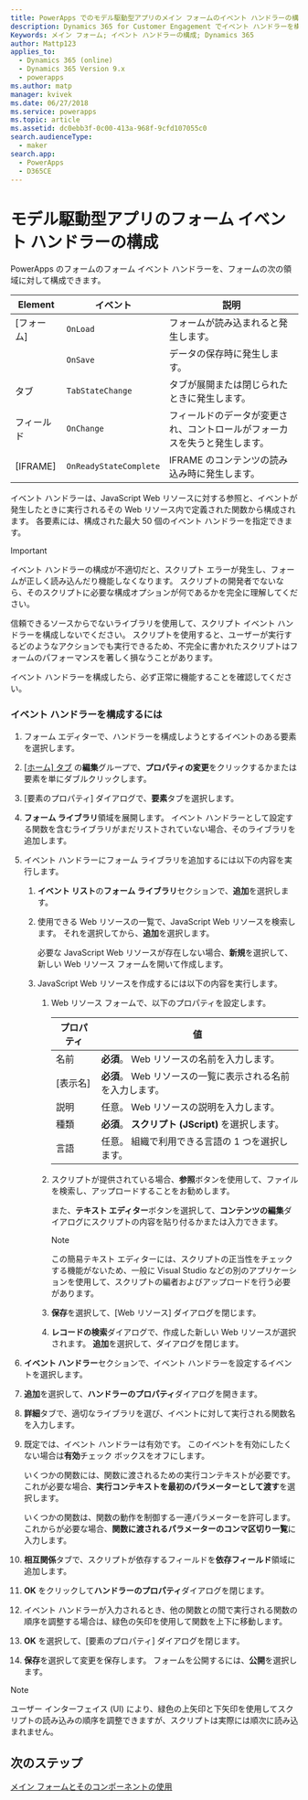 ```yaml
---
title: PowerApps でのモデル駆動型アプリのメイン フォームのイベント ハンドラーの構成 | MicrosoftDocs
description: Dynamics 365 for Customer Engagement でイベント ハンドラーを構成する方法について
Keywords: メイン フォーム; イベント ハンドラーの構成; Dynamics 365
author: Mattp123
applies_to:
  - Dynamics 365 (online)
  - Dynamics 365 Version 9.x
  - powerapps
ms.author: matp
manager: kvivek
ms.date: 06/27/2018
ms.service: powerapps
ms.topic: article
ms.assetid: dc0ebb3f-0c00-413a-968f-9cfd107055c0
search.audienceType:
  - maker
search.app:
  - PowerApps
  - D365CE
---
```

# <a name="configure-model-driven-app-form-event-handlers"></a>モデル駆動型アプリのフォーム イベント ハンドラーの構成

 PowerApps のフォームのフォーム イベント ハンドラーを、フォームの次の領域に対して構成できます。  
  
|Element|イベント|説明|  
|-------------|-----------|-----------------|  
|[フォーム]|`OnLoad`|フォームが読み込まれると発生します。|  
||`OnSave`|データの保存時に発生します。|  
|タブ|`TabStateChange`|タブが展開または閉じられたときに発生します。|  
|フィールド|`OnChange`|フィールドのデータが変更され、コントロールがフォーカスを失うと発生します。|  
|[IFRAME]|`OnReadyStateComplete`|IFRAME のコンテンツの読み込み時に発生します。|  
  
 イベント ハンドラーは、JavaScript Web リソースに対する参照と、イベントが発生したときに実行されるその Web リソース内で定義された関数から構成されます。 各要素には、構成された最大 50 個のイベント ハンドラーを指定できます。  
  
> [!IMPORTANT]
>  イベント ハンドラーの構成が不適切だと、スクリプト エラーが発生し、フォームが正しく読み込んだり機能しなくなります。 スクリプトの開発者でないなら、そのスクリプトに必要な構成オプションが何であるかを完全に理解してください。  
>   
>  信頼できるソースからでないライブラリを使用して、スクリプト イベント ハンドラーを構成しないでください。 スクリプトを使用すると、ユーザーが実行するどのようなアクションでも実行できるため、不完全に書かれたスクリプトはフォームのパフォーマンスを著しく損なうことがあります。  
>   
>  イベント ハンドラーを構成したら、必ず正常に機能することを確認してください。  
  
### <a name="to-configure-an-event-handler"></a>イベント ハンドラーを構成するには 
  
1.  フォーム エディターで、ハンドラーを構成しようとするイベントのある要素を選択します。  
  
2.  [[ホーム] タブ](form-editor-user-interface-legacy.md#home-tab) の**編集**グループで、**プロパティの変更**をクリックするかまたは要素を単にダブルクリックします。  
  
3.  [要素のプロパティ] ダイアログで、**要素**タブを選択します。  
  
4.  **フォーム ライブラリ**領域を展開します。 イベント ハンドラーとして設定する関数を含むライブラリがまだリストされていない場合、そのライブラリを追加します。  
  
5.  イベント ハンドラーにフォーム ライブラリを追加するには以下の内容を実行します。  
    1.  **イベント リスト**の**フォーム ライブラリ**セクションで、**追加**を選択します。  
  
    2.  使用できる Web リソースの一覧で、JavaScript Web リソースを検索します。 それを選択してから、**追加**​​ を選択します。  
  
         必要な JavaScript Web リソースが存在しない場合、**新規**を選択して、新しい Web リソース フォームを開いて作成します。  
  
    3.  JavaScript Web リソースを作成するには以下の内容を実行します。  
        1.  Web リソース フォームで、以下のプロパティを設定します。  
  
            |プロパティ|値|  
            |--------------|-----------|  
            |名前|**必須**。 Web リソースの名前を入力します。|  
            |[表示名]|**必須**。 Web リソースの一覧に表示される名前を入力します。|  
            |説明|任意。 Web リソースの説明を入力します。|  
            |種類|**必須**。 **スクリプト (JScript)** を選択します。|  
            |言語|任意。 組織で利用できる言語の 1 つを選択します。|  
  
        2.  スクリプトが提供されている場合、**参照**ボタンを使用して、ファイルを検索し、アップロードすることをお勧めします。  
  
             また、**テキスト エディター**ボタンを選択して、**コンテンツの編集**ダイアログにスクリプトの内容を貼り付るかまたは入力できます。  
  
            > [!NOTE]
            >  この簡易テキスト エディターには、スクリプトの正当性をチェックする機能がないため、一般に Visual Studio などの別のアプリケーションを使用して、スクリプトの編者およびアップロードを行う必要があります。  
  
        3.  **保存**を選択して、[Web リソース] ダイアログを閉じます。  
  
        4.  **レコードの検索**ダイアログで、作成した新しい Web リソースが選択されます。 **追加**を選択して、ダイアログを閉じます。  
6.  **イベント ハンドラー**セクションで、イベント ハンドラーを設定するイベントを選択します。  
  
7.  **追加**を選択して、**ハンドラーのプロパティ**ダイアログを開きます。  
  
8. **詳細**タブで、適切なライブラリを選び、イベントに対して実行される関数名を入力します。  
  
9. 既定では、イベント ハンドラーは有効です。 このイベントを有効にしたくない場合は**有効**チェック ボックスをオフにします。  
  
     いくつかの関数には、関数に渡されるための実行コンテキストが必要です。 これが必要な場合、**実行コンテキストを最初のパラメーターとして渡す**を選択します。  
  
     いくつかの関数は、関数の動作を制御する一連パラメーターを許可します。 これからが必要な場合、**関数に渡されるパラメーターのコンマ区切り一覧**に入力します。  
  
10. **相互関係**タブで、スクリプトが依存するフィールドを**依存フィールド**領域に追加します。  
  
11. **OK** をクリックして**ハンドラーのプロパティ**ダイアログを閉じます。  
  
12. イベント ハンドラーが入力されるとき、他の関数との間で実行される関数の順序を調整する場合は、緑色の矢印を使用して関数を上下に移動します。  
  
13. **OK** を選択して、[要素のプロパティ] ダイアログを閉じます。  
  
14. **保存**を選択して変更を保存します。 フォームを公開するには、**公開**を選択します。  
  
> [!NOTE]
>  ユーザー インターフェイス (UI) により、緑色の上矢印と下矢印を使用してスクリプトの読み込みの順序を調整できますが、スクリプトは実際には順次に読み込まれません。   

## <a name="next-steps"></a>次のステップ

[メイン フォームとそのコンポーネントの使用](use-main-form-and-components.md)
